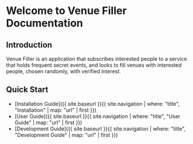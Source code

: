 # Welcome to Venue Filler Documentation

## Introduction

Venue Filler is an application that subscribes interested people to a service that holds frequent secret events, and looks to fill venues with interested people, chosen randomly, with verified interest.

## Quick Start

- [Installation Guide]({{ site.baseurl }}{{ site.navigation | where: "title", "Installation" | map: "url" | first }})
- [User Guide]({{ site.baseurl }}{{ site.navigation | where: "title", "User Guide" | map: "url" | first }})
- [Development Guide]({{ site.baseurl }}{{ site.navigation | where: "title", "Development Guide" | map: "url" | first }})


